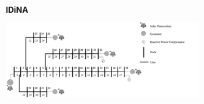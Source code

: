 ## IDiNA
 
![](https://github.com/BTU-EnerEcon/IDiNA/blob/main/Visualization%20Results/IEEE_Grid.svg)
